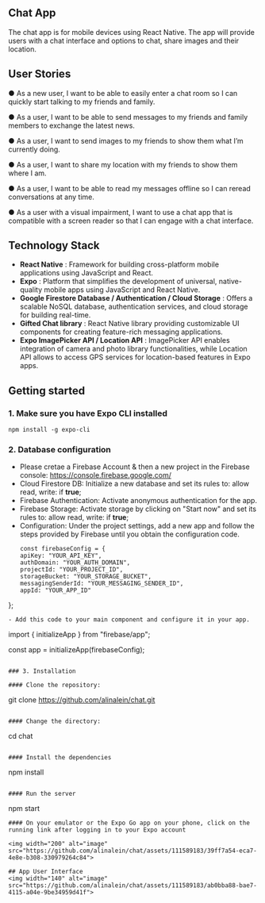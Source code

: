 ## Chat App
The chat app is for mobile devices using React Native. The app will provide users with a chat interface and options to chat, share images and their location.

## User Stories
● As a new user, I want to be able to easily enter a chat room so I can quickly start talking to my
friends and family.

● As a user, I want to be able to send messages to my friends and family members to exchange
the latest news.

● As a user, I want to send images to my friends to show them what I’m currently doing.

● As a user, I want to share my location with my friends to show them where I am.

● As a user, I want to be able to read my messages offline so I can reread conversations at any
time.

● As a user with a visual impairment, I want to use a chat app that is compatible with a screen
reader so that I can engage with a chat interface.

## Technology Stack 
- **React Native** : Framework for building cross-platform mobile applications using JavaScript and React.
- **Expo** :  Platform that simplifies the development of universal, native-quality mobile apps using JavaScript and React Native.
- **Google Firestore Database / Authentication / Cloud Storage** :  Offers a scalable NoSQL database, authentication services, and cloud storage for building real-time.
- **Gifted Chat library** :  React Native library providing customizable UI components for creating feature-rich messaging applications.
- **Expo ImagePicker API / Location API** : ImagePicker API enables integration of camera and photo library functionalities, while Location API allows to access GPS services for location-based features in Expo apps.

## Getting started 
### 1. Make sure you have Expo CLI installed 

```
npm install -g expo-cli
```

### 2. Database configuration
- Please cretae a Firebase Account & then a new project in the Firebase console: https://console.firebase.google.com/
- Cloud Firestore DB: Initialize a new database and set its rules to:  allow read, write: if **true**;
- Firebase Authentication: Activate anonymous authentication for the app.
- Firebase Storage: Activate storage by clicking on "Start now" and set its rules to:  allow read, write: if **true**;
- Configuration: Under the project settings, add a new app and follow the steps provided by Firebase until you obtain the configuration code.
  ```
  const firebaseConfig = {
  apiKey: "YOUR_API_KEY",
  authDomain: "YOUR_AUTH_DOMAIN",
  projectId: "YOUR_PROJECT_ID",
  storageBucket: "YOUR_STORAGE_BUCKET",
  messagingSenderId: "YOUR_MESSAGING_SENDER_ID",
  appId: "YOUR_APP_ID"
};
```
- Add this code to your main component and configure it in your app.
```
import { initializeApp } from "firebase/app";

const app = initializeApp(firebaseConfig);
```

### 3. Installation 

#### Clone the repository:

```
git clone https://github.com/alinalein/chat.git
```

#### Change the directory:

```
cd chat
```

#### Install the dependencies

```
npm install
```

#### Run the server

```
npm start
```
#### On your emulator or the Expo Go app on your phone, click on the running link after logging in to your Expo account

<img width="200" alt="image" src="https://github.com/alinalein/chat/assets/111589183/39ff7a54-eca7-4e8e-b308-330979264c84">

## App User Interface
<img width="140" alt="image" src="https://github.com/alinalein/chat/assets/111589183/ab0bba88-bae7-4115-a04e-9be34959d41f">

